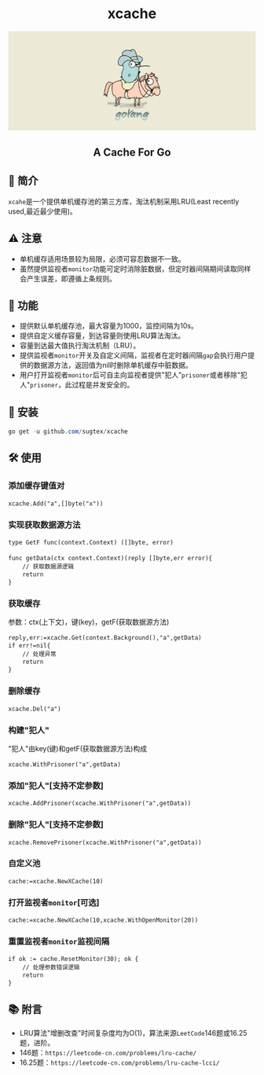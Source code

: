 <h1 align='center'>xcache</h1>
<div align=center><img src="https://github.com/sugtex/xcache/blob/main/rideGo.jpg"/></div>
<h2 align='center'>A Cache For Go</h2>

## 📖 简介

`xcahe`是一个提供单机缓存池的第三方库，淘汰机制采用LRU(Least recently used,最近最少使用)。

## ⚠️ 注意

- 单机缓存适用场景较为局限，必须可容忍数据不一致。
- 虽然提供监视者`monitor`功能可定时消除脏数据，但定时器间隔期间读取同样会产生误差，即遵循上条规则。

## 🚀 功能

- 提供默认单机缓存池，最大容量为1000，监控间隔为10s。
- 提供自定义缓存容量，到达容量则使用LRU算法淘汰。
- 容量到达最大值执行淘汰机制（LRU）。
- 提供监视者`monitor`开关及自定义间隔，监视者在定时器间隔`gap`会执行用户提供的数据源方法，返回值为nil时删除单机缓存中脏数据。
- 用户打开监视者`monitor`后可自主向监视者提供"犯人"`prisoner`或者移除"犯人"`prisoner`，此过程是并发安全的。

## 🧰 安装
``` powershell
go get -u github.com/sugtex/xcache
```

## 🛠 使用

### 添加缓存键值对
``` 
xcache.Add("a",[]byte("x"))
```

### 实现获取数据源方法
``` 
type GetF func(context.Context) ([]byte, error)

func getData(ctx context.Context)(reply []byte,err error){
	// 获取数据源逻辑
	return
}
``` 

### 获取缓存
参数：ctx(上下文)，键(key)，getF(获取数据源方法)
``` 
reply,err:=xcache.Get(context.Background(),"a",getData)
if err!=nil{
	// 处理异常
	return
}
```

### 删除缓存
```
xcache.Del("a")
```

### 构建"犯人"
"犯人"由key(键)和getF(获取数据源方法)构成
```
xcache.WithPrisoner("a",getData)
```

### 添加"犯人"[支持不定参数]
```
xcache.AddPrisoner(xcache.WithPrisoner("a",getData))
```

### 删除"犯人"[支持不定参数]
```
xcache.RemovePrisoner(xcache.WithPrisoner("a",getData))
```

### 自定义池
```
cache:=xcache.NewXCache(10)
```

### 打开监视者`monitor`[可选]
```
cache:=xcache.NewXCache(10,xcache.WithOpenMonitor(20))
```

### 重置监视者`monitor`监视间隔
```
if ok := cache.ResetMonitor(30); ok {
	// 处理参数错误逻辑
	return
}
```

## 📚 附言

- LRU算法"增删改查"时间复杂度均为O(1)，算法来源`LeetCode`146题或16.25题，进阶。
- 146题：`https://leetcode-cn.com/problems/lru-cache/`
- 16.25题：`https://leetcode-cn.com/problems/lru-cache-lcci/`
